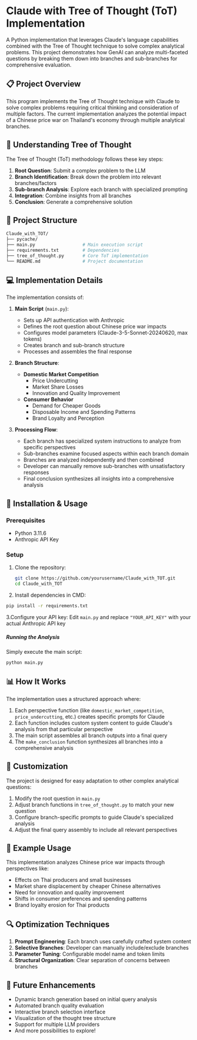 # Claude with Tree of Thought (ToT) Implementation

A Python implementation that leverages Claude's language capabilities combined with the Tree of Thought technique to solve complex analytical problems. This project demonstrates how GenAI can analyze multi-faceted questions by breaking them down into branches and sub-branches for comprehensive evaluation.

## 📋 Project Overview

This program implements the Tree of Thought technique with Claude to solve complex problems requiring critical thinking and consideration of multiple factors. The current implementation analyzes the potential impact of a Chinese price war on Thailand's economy through multiple analytical branches.

## 🧠 Understanding Tree of Thought

The Tree of Thought (ToT) methodology follows these key steps:

1. **Root Question**: Submit a complex problem to the LLM
2. **Branch Identification**: Break down the problem into relevant branches/factors
3. **Sub-branch Analysis**: Explore each branch with specialized prompting
4. **Integration**: Combine insights from all branches
5. **Conclusion**: Generate a comprehensive solution

## 📁 Project Structure

```bash
Claude_with_TOT/
├── pycache/
├── main.py                  # Main execution script
├── requirements.txt         # Dependencies
├── tree_of_thought.py       # Core ToT implementation
└── README.md                # Project documentation
```

## 💻 Implementation Details

The implementation consists of:

1. **Main Script** (`main.py`):
   - Sets up API authentication with Anthropic
   - Defines the root question about Chinese price war impacts
   - Configures model parameters (Claude-3-5-Sonnet-20240620, max tokens)
   - Creates branch and sub-branch structure
   - Processes and assembles the final response

2. **Branch Structure**:
   - **Domestic Market Competition**
     - Price Undercutting
     - Market Share Losses
     - Innovation and Quality Improvement
   - **Consumer Behavior**
     - Demand for Cheaper Goods
     - Disposable Income and Spending Patterns
     - Brand Loyalty and Perception

3. **Processing Flow**:
   - Each branch has specialized system instructions to analyze from specific perspectives
   - Sub-branches examine focused aspects within each branch domain
   - Branches are analyzed independently and then combined
   - Developer can manually remove sub-branches with unsatisfactory responses
   - Final conclusion synthesizes all insights into a comprehensive analysis

## 🚀 Installation & Usage

### Prerequisites
- Python 3.11.6
- Anthropic API Key

### Setup

1. Clone the repository:
   ```bash
   git clone https://github.com/yourusername/Claude_with_TOT.git
   cd Claude_with_TOT
   ```
   
2. Install dependencies in CMD:
  ```bash
  pip install -r requirements.txt
  ```
3.Configure your API key:
Edit `main.py` and replace `"YOUR_API_KEY"` with your actual Anthropic API key

##### Running the Analysis
Simply execute the main script:
  ```bash
  python main.py
  ```
## 📊 How It Works

The implementation uses a structured approach where:

1. Each perspective function (like `domestic_market_competition`, `price_undercutting`, etc.) creates specific prompts for Claude
2. Each function includes custom system content to guide Claude's analysis from that particular perspective
3. The main script assembles all branch outputs into a final query
4. The `make_conclusion` function synthesizes all branches into a comprehensive analysis

## 🔄 Customization

The project is designed for easy adaptation to other complex analytical questions:

1. Modify the root question in `main.py`
2. Adjust branch functions in `tree_of_thought.py` to match your new question
3. Configure branch-specific prompts to guide Claude's specialized analysis
4. Adjust the final query assembly to include all relevant perspectives

## 📝 Example Usage

This implementation analyzes Chinese price war impacts through perspectives like:
- Effects on Thai producers and small businesses
- Market share displacement by cheaper Chinese alternatives
- Need for innovation and quality improvement
- Shifts in consumer preferences and spending patterns
- Brand loyalty erosion for Thai products

## 🔍 Optimization Techniques

1. **Prompt Engineering**: Each branch uses carefully crafted system content
2. **Selective Branches**: Developer can manually include/exclude branches
3. **Parameter Tuning**: Configurable model name and token limits
4. **Structural Organization**: Clear separation of concerns between branches

## 🔮 Future Enhancements

- Dynamic branch generation based on initial query analysis
- Automated branch quality evaluation
- Interactive branch selection interface
- Visualization of the thought tree structure
- Support for multiple LLM providers
- And more possibilities to explore!

